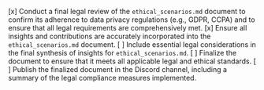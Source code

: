 [x] Conduct a final legal review of the `ethical_scenarios.md` document to confirm its adherence to data privacy regulations (e.g., GDPR, CCPA) and to ensure that all legal requirements are comprehensively met.
[x] Ensure all insights and contributions are accurately incorporated into the `ethical_scenarios.md` document.
[ ] Include essential legal considerations in the final synthesis of insights for `ethical_scenarios.md`.
[ ] Finalize the document to ensure that it meets all applicable legal and ethical standards.
[ ] Publish the finalized document in the Discord channel, including a summary of the legal compliance measures implemented.